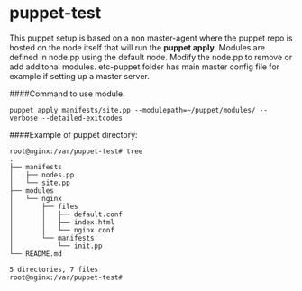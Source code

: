 # puppet-test 
This puppet setup is based on a non master-agent where the puppet
repo is hosted on the node itself that will run the  **puppet apply**.
Modules are defined in node.pp using the default node.
Modify the node.pp to remove or add additonal modules.
etc-puppet folder has main master config file for example if setting 
up a master server.

####Command to use module. 
```
puppet apply manifests/site.pp --modulepath=~/puppet/modules/ --verbose --detailed-exitcodes
```
####Example of puppet directory:
```
root@nginx:/var/puppet-test# tree
.
├── manifests
│   ├── nodes.pp
│   └── site.pp
├── modules
│   └── nginx
│       ├── files
│       │   ├── default.conf
│       │   ├── index.html
│       │   └── nginx.conf
│       └── manifests
│           └── init.pp
└── README.md

5 directories, 7 files
root@nginx:/var/puppet-test#
```
